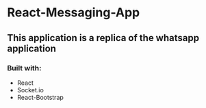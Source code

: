 # React-Messaging-App

## This application is a replica of the whatsapp application

### Built with:
- React
- Socket.io
- React-Bootstrap

